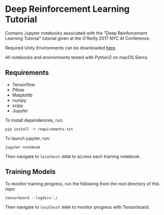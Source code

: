 # Deep Reinforcement Learning Tutorial

Contains Jupyter notebooks associated with the "Deep Reinforcement Learning Tutorial" tutorial 
given at the O'Reilly 2017 NYC AI Conference.

Required Unity Environments can be downloaded [here](https://drive.google.com/drive/folders/0BxZSPcA0DrkfQ2pPWkRFQkNiTnc?usp=sharing).

All notebooks and environments tested with Python2 on macOS Sierra.

## Requirements
* Tensorflow
* Pillow
* Matplotlib
* numpy
* scipy
* Jupyter

To install dependencies, run:

`pip install -r requirements.txt`

To launch jupyter, run:

`jupyter notebook`

Then navigate to `localhost:8888` to access each training notebook.

## Training Models

To monitor training progress, run the following from the root directory of this repo:

`tensorboard --logdir='./`

Then navigate to `localhost:6006` to monitor progress with Tensorboard.
